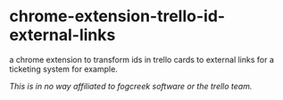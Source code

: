 chrome-extension-trello-id-external-links
=========================================

a chrome extension to transform ids in trello cards to external links for a ticketing system for example.

*This is in no way affiliated to fogcreek software or the trello team.*
